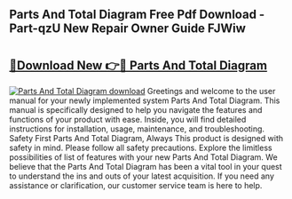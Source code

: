 ## Parts And Total Diagram Free Pdf Download - Part-qzU New Repair Owner Guide FJWiw

# <h2><a href="http://dfpo3fm.blite.top/?on=Parts+And+Total+Diagram">🔗Download New 👉🔴 Parts And Total Diagram</a></h2>

[![Parts And Total Diagram download](https://i.imgur.com/lujVjoI.png)](http://dfpo3fm.blite.top/?on=Parts+And+Total+Diagram)
Greetings and welcome to the user manual for your newly implemented system Parts And Total Diagram. This manual is specifically designed to help you navigate the features and functions of your product with ease. Inside, you will find detailed instructions for installation, usage, maintenance, and troubleshooting. Safety First Parts And Total Diagram, Always This product is designed with safety in mind. Please follow all safety precautions. Explore the limitless possibilities of list of features with your new Parts And Total Diagram. We believe that the Parts And Total Diagram has been a vital tool in your quest to understand the ins and outs of your latest acquisition. If you need any assistance or clarification, our customer service team is here to help.
